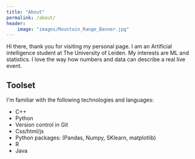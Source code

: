 ```yaml
---
title: "About"
permalink: /about/
header:
    image: "images/Mountain_Range_Banner.jpg"
---
```


Hi there, thank you for visiting my personal page. I am an Artificial intelligence student at The University of Leiden. My interests are ML and statistics. I love the way how numbers and data can describe a real live event.

## Toolset
I'm familiar with the following technologies and languages:
- C++
- Python
- Version control in Git
- Css/html/js
- Python packages: (Pandas, Numpy, SKlearn, matplotlib)
- R
- Java
